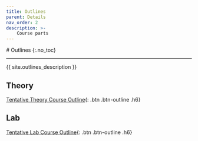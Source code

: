 ```yaml
---
title: Outlines
parent: Details
nav_order: 2
description: >-
    Course parts
---
```

<link rel="stylesheet" href="https://nadirabbasitu.github.io/fall2024_ce100/assets/css/style.css">
# Outlines
{:.no_toc}

---

{{ site.outlines_description }}
## Theory
[Tentative Theory Course Outline]({{site.details_outline_theory_url}}){: .btn .btn-outline .h6}


## Lab
[Tentative Lab Course Outline]({{site.details_outline_lab_url}}){: .btn .btn-outline .h6}

<script>
        const siteButton = document.getElementById('menu-button');
        const siteNav = document.querySelector('.site-nav');

        let isVisible = false;

        siteButton.addEventListener('click', function(event) {
            event.preventDefault();
            if (isVisible) {
                siteNav.style.display = 'none';
                isVisible = false;
            } else {
                siteNav.style.display = 'block';
                isVisible = true;
            }
        });
    </script>
